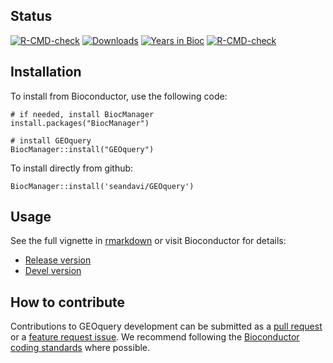 ## Status

<!-- badges: start -->
[![R-CMD-check](https://github.com/seandavi/GEOquery/workflows/R-CMD-check/badge.svg)](https://github.com/seandavi/GEOquery/actions)
[![Downloads](https://bioconductor.org/shields/downloads/release/GEOquery.svg)](https://bioconductor.org/packages/GEOquery)
[![Years in Bioc](https://bioconductor.org/shields/years-in-bioc/GEOquery.svg)](https://bioconductor.org/packages/GEOquery)
[![R-CMD-check](https://github.com/seandavi/GEOquery/actions/workflows/R-CMD-check.yaml/badge.svg)](https://github.com/seandavi/GEOquery/actions/workflows/R-CMD-check.yaml)
<!-- badges: end -->

## Installation

To install from Bioconductor, use the following code:

```
# if needed, install BiocManager
install.packages("BiocManager")

# install GEOquery
BiocManager::install("GEOquery")
```

To install directly from github:

```
BiocManager::install('seandavi/GEOquery')
```

## Usage

See the full vignette in [rmarkdown](https://github.com/seandavi/GEOquery/blob/master/vignettes/GEOquery.Rmd) or visit Bioconductor for details:

- [Release version](http://www.bioconductor.org/packages/release/bioc/html/GEOquery.html)
- [Devel version](http://www.bioconductor.org/packages/devel/bioc/html/GEOquery.html)

## How to contribute

Contributions to GEOquery development can be submitted as a [pull request](https://github.com/seandavi/GEOquery/pulls) or a [feature request issue](https://github.com/seandavi/GEOquery/issues). We recommend following the [Bioconductor coding standards](https://contributions.bioconductor.org/r-code.html) where possible.  
